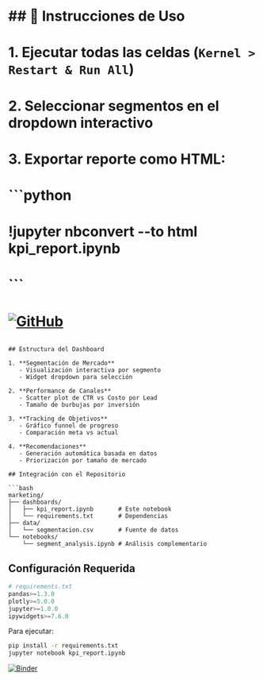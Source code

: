 # ## 📌 Instrucciones de Uso
#
# 1. Ejecutar todas las celdas (`Kernel > Restart & Run All`)
# 2. Seleccionar segmentos en el dropdown interactivo
# 3. Exportar reporte como HTML:
#    ```python
#    !jupyter nbconvert --to html kpi_report.ipynb
#    ```
#
# [![GitHub](https://img.shields.io/badge/Ver_en_GitHub-181717?style=for-the-badge&logo=github)](https://github.com/mechbot/marketing)
```

## Estructura del Dashboard

1. **Segmentación de Mercado**
   - Visualización interactiva por segmento
   - Widget dropdown para selección

2. **Performance de Canales**
   - Scatter plot de CTR vs Costo por Lead
   - Tamaño de burbujas por inversión

3. **Tracking de Objetivos**
   - Gráfico funnel de progreso
   - Comparación meta vs actual

4. **Recomendaciones**
   - Generación automática basada en datos
   - Priorización por tamaño de mercado

## Integración con el Repositorio

```bash
marketing/
├── dashboards/
│   ├── kpi_report.ipynb       # Este notebook
│   └── requirements.txt       # Dependencias
├── data/
│   └── segmentacion.csv       # Fuente de datos
└── notebooks/
    └── segment_analysis.ipynb # Análisis complementario
```

## Configuración Requerida

```python
# requirements.txt
pandas>=1.3.0
plotly>=5.0.0
jupyter>=1.0.0
ipywidgets>=7.6.0
```

Para ejecutar:
```bash
pip install -r requirements.txt
jupyter notebook kpi_report.ipynb
```

[![Binder](https://mybinder.org/badge_logo.svg)](https://mybinder.org/v2/gh/mechbot/marketing/main?filepath=dashboards%2Fkpi_report.ipynb)
